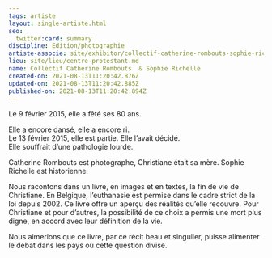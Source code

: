 ```yaml
---
tags: artiste
layout: single-artiste.html
seo:
  twitter:card: summary
discipline: Edition/photographie
artiste-associe: site/exhibitor/collectif-catherine-rombouts-sophie-richelle.md
lieu: site/lieu/centre-protestant.md
name: Collectif Catherine Rombouts  & Sophie Richelle
created-on: 2021-08-13T11:20:42.876Z
updated-on: 2021-08-13T11:20:42.885Z
published-on: 2021-08-13T11:20:42.894Z
---
```

<!--StartFragment-->

Le 9 février 2015, elle a fêté ses 80 ans.

Elle a encore dansé, elle a encore ri. \
Le 13 février 2015, elle est partie. Elle l’avait décidé.\
Elle souffrait d’une pathologie lourde.

Catherine Rombouts est photographe, Christiane était sa mère. Sophie Richelle est historienne. 

Nous racontons dans un livre, en images et en textes, la fin de vie de Christiane. En Belgique, l’euthanasie est permise dans le cadre strict de la loi depuis 2002. Ce livre offre un aperçu des réalités qu’elle recouvre. Pour Christiane et pour d’autres, la possibilité de ce choix a permis une mort plus digne, en accord avec leur définition de la vie.

Nous aimerions que ce livre, par ce récit beau et singulier, puisse alimenter le débat dans les pays où cette question divise.



<!--EndFragment-->